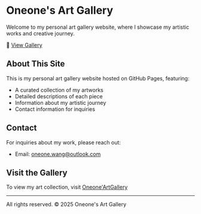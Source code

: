 # Oneone's Art Gallery

Welcome to my personal art gallery website, where I showcase my artistic works and creative journey.

🎨 [View Gallery](https://oneone-1988.github.io/#gallery)

## About This Site

This is my personal art gallery website hosted on GitHub Pages, featuring:
- A curated collection of my artworks
- Detailed descriptions of each piece
- Information about my artistic journey
- Contact information for inquiries

## Contact

For inquiries about my work, please reach out:
- Email: oneone.wang@outlook.com

## Visit the Gallery

To view my art collection, visit [Oneone'ArtGallery](https://Oneone-1988.github.io)

---
All rights reserved.
© 2025 Oneone's Art Gallery
